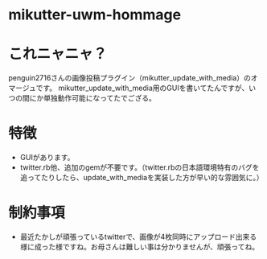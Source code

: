 mikutter-uwm-hommage
====================

# これニャニャ？

penguin2716さんの画像投稿プラグイン（mikutter_update_with_media）のオマージュです。
mikutter_update_with_media用のGUIを書いてたんですが、いつの間にか単独動作可能になってたでござる。

# 特徴

* GUIがあります。
* twitter.rb他、追加のgemが不要です。（twitter.rbの日本語環境特有のバグを追ってたりしたら、update_with_mediaを実装した方が早い的な雰囲気に。）

# 制約事項

* 最近たかしが頑張っているtwitterで、画像が4枚同時にアップロード出来る様に成った様ですね。お母さんは難しい事は分かりませんが、頑張ってね。
